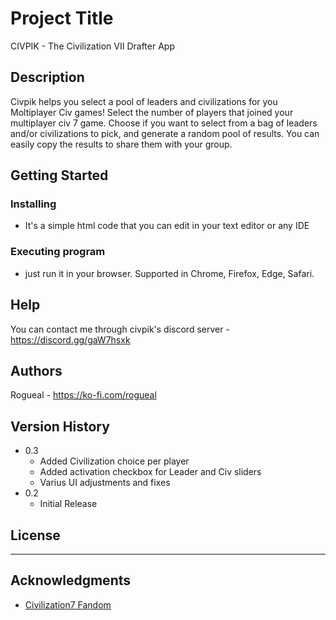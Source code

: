 # Project Title

CIVPIK - The Civilization VII Drafter App 

## Description

Civpik helps you select a pool of leaders and civilizations for you Moltiplayer Civ games! 
Select the number of players that joined your multiplayer civ 7 game. Choose if you want to select from a bag of leaders and/or civilizations to pick, and generate a random pool of results. You can easily copy the results to share them with your group. 

## Getting Started

### Installing

* It's a simple html code that you can edit in your text editor or any IDE

### Executing program

* just run it in your browser. Supported in Chrome, Firefox, Edge, Safari.

## Help

You can contact me through civpik's discord server - https://discord.gg/gaW7hsxk 

## Authors

Rogueal - https://ko-fi.com/rogueal

## Version History

* 0.3
    * Added Civilization choice per player
    * Added activation checkbox for Leader and Civ sliders
    * Varius UI adjustments and fixes
* 0.2
    * Initial Release

## License

---

## Acknowledgments

* [Civilization7 Fandom](https://civilization.fandom.com/wiki/Civilizations_(Civ7))
